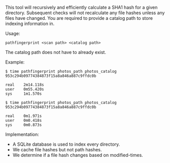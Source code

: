 This tool will recursively and efficiently calculate a SHA1 hash for a given directory. Subsequent checks will not recalculate any file hashes unless any files have changed. You are required to provide a catalog path to store indexing information in. 

Usage:

```
pathfingerprint <scan path> <catalog path>
```

The catalog path does not have to already exist.

Example:

```
$ time pathfingerprint photos_path photos_catalog
953c294b09774384873f15a8a846a887c9ffdc0b

real    2m14.118s
user    0m55.420s
sys     1m1.570s

$ time pathfingerprint photos_path photos_catalog
953c294b09774384873f15a8a846a887c9ffdc0b

real    0m1.971s
user    0m0.418s
sys     0m0.873s
```

Implementation:

- A SQLite database is used to index every directory.
- We cache file hashes but not path hashes.
- We determine if a file hash changes based on modified-times.
